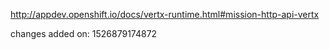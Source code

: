 http://appdev.openshift.io/docs/vertx-runtime.html#mission-http-api-vertx

changes added on: 1526879174872
